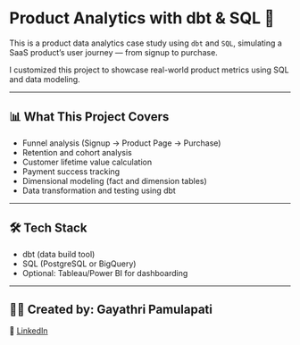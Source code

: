 # Product Analytics with dbt & SQL 🚀

This is a product data analytics case study using `dbt` and `SQL`, simulating a SaaS product’s user journey — from signup to purchase.

I customized this project to showcase real-world product metrics using SQL and data modeling.  

---

## 📊 What This Project Covers

- Funnel analysis (Signup → Product Page → Purchase)
- Retention and cohort analysis
- Customer lifetime value calculation
- Payment success tracking
- Dimensional modeling (fact and dimension tables)
- Data transformation and testing using dbt

---

## 🛠 Tech Stack

- dbt (data build tool)
- SQL (PostgreSQL or BigQuery)
- Optional: Tableau/Power BI for dashboarding

---

## 👩‍💻 Created by: Gayathri Pamulapati  
🔗 [LinkedIn](https://www.linkedin.com/in/gayathrip7)
